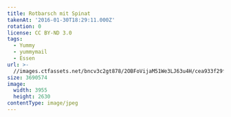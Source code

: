 ```yaml
---
title: Rotbarsch mit Spinat
takenAt: '2016-01-30T18:29:11.000Z'
rotation: 0
license: CC BY-ND 3.0
tags:
  - Yummy
  - yummymail
  - Essen
url: >-
  //images.ctfassets.net/bncv3c2gt878/2OBFoVijaM51We3LJ63u4H/cea933f29fdcc90a79faae7e97047ed4/rotbarsch-mit-spinat_24107407814_o
size: 3690574
image:
  width: 3955
  height: 2630
contentType: image/jpeg
---
```


